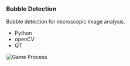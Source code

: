 ### Bubble Detection
Bubble detection for microscopic image analysis.
* Python
* openCV
* QT

![Game Process](assets/2023-01-28.gif)
